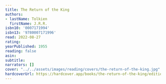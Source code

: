 ```yaml
---
title: The Return of the King
authors:
- lastName: Tolkien
  firstName: J.R.R.
isbn10: '0007171994'
isbn13: '9780007171996'
read: 2022-08-27
rating:
yearPublished: 1955
reading: false
asin:
subtitle:
narrators: []
cover: "../../assets/images/reading/covers/the-return-of-the-king.jpg"
hardcoverUrl: https://hardcover.app/books/the-return-of-the-king/editions/13417614
---
```

